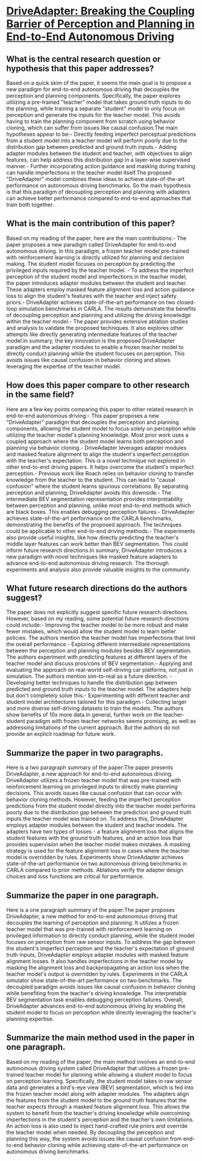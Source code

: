 # [DriveAdapter: Breaking the Coupling Barrier of Perception and Planning   in End-to-End Autonomous Driving](https://arxiv.org/abs/2308.00398)

## What is the central research question or hypothesis that this paper addresses?

Based on a quick skim of the paper, it seems the main goal is to propose a new paradigm for end-to-end autonomous driving that decouples the perception and planning components. Specifically, the paper explores utilizing a pre-trained "teacher" model that takes ground truth inputs to do the planning, while training a separate "student" model to only focus on perception and generate the inputs for the teacher model. This avoids having to train the planning component from scratch using behavior cloning, which can suffer from issues like causal confusion.The main hypotheses appear to be:- Directly feeding imperfect perceptual predictions from a student model into a teacher model will perform poorly due to the distribution gap between predicted and ground truth inputs.- Adding adapter modules between the student and teacher, with objectives to align features, can help address this distribution gap in a layer-wise supervised manner.- Further incorporating action guidance and masking during training can handle imperfections in the teacher model itself.The proposed "DriveAdapter" model combines these ideas to achieve state-of-the-art performance on autonomous driving benchmarks. So the main hypothesis is that this paradigm of decoupling perception and planning with adapters can achieve better performance compared to end-to-end approaches that train both together.


## What is the main contribution of this paper?

Based on my reading of the paper, here are the main contributions:- The paper proposes a new paradigm called DriveAdapter for end-to-end autonomous driving. In this paradigm, a frozen teacher model pre-trained with reinforcement learning is directly utilized for planning and decision making. The student model focuses on perception by predicting the privileged inputs required by the teacher model. - To address the imperfect perception of the student model and imperfections in the teacher model, the paper introduces adapter modules between the student and teacher. These adapters employ masked feature alignment loss and action guidance loss to align the student's features with the teacher and inject safety priors.- DriveAdapter achieves state-of-the-art performance on two closed-loop simulation benchmarks in CARLA. The results demonstrate the benefits of decoupling perception and planning and utilizing the driving knowledge within the teacher model.- The paper provides extensive ablation studies and analysis to validate the proposed techniques. It also explores other attempts like directly generating intermediate features of the teacher model.In summary, the key innovation is the proposed DriveAdapter paradigm and the adapter modules to enable a frozen teacher model to directly conduct planning while the student focuses on perception. This avoids issues like causal confusion in behavior cloning and allows leveraging the expertise of the teacher model.


## How does this paper compare to other research in the same field?

Here are a few key points comparing this paper to other related research in end-to-end autonomous driving:- This paper proposes a new "DriveAdapter" paradigm that decouples the perception and planning components, allowing the student model to focus solely on perception while utilizing the teacher model's planning knowledge. Most prior work uses a coupled approach where the student model learns both perception and planning via behavior cloning.- DriveAdapter leverages adapter modules and masked feature alignment to align the student's imperfect perception with the teacher's expectation. This is a novel technique not explored in other end-to-end driving papers. It helps overcome the student's imperfect perception.- Previous work like Roach relies on behavior cloning to transfer knowledge from the teacher to the student. This can lead to "causal confusion" where the student learns spurious correlations. By separating perception and planning, DriveAdapter avoids this downside.- The intermediate BEV segmentation representation provides interpretability between perception and planning, unlike most end-to-end methods which are black boxes. This enables debugging perception failures.- DriveAdapter achieves state-of-the-art performance on the CARLA benchmarks, demonstrating the benefits of the proposed approach. The techniques could be applicable to other end-to-end driving methods.- The experiments also provide useful insights, like how directly predicting the teacher's middle layer features can work better than BEV segmentation. This could inform future research directions.In summary, DriveAdapter introduces a new paradigm with novel techniques like masked feature adapters to advance end-to-end autonomous driving research. The thorough experiments and analysis also provide valuable insights to the community.


## What future research directions do the authors suggest?

The paper does not explicitly suggest specific future research directions. However, based on my reading, some potential future research directions could include:- Improving the teacher model to be more robust and make fewer mistakes, which would allow the student model to learn better policies. The authors mention the teacher model has imperfections that limit the overall performance.- Exploring different intermediate representations between the perception and planning modules besides BEV segmentation. The authors experiment with predicting features at different layers of the teacher model and discuss pros/cons of BEV segmentation.- Applying and evaluating the approach on real-world self-driving car platforms, not just in simulation. The authors mention sim-to-real as a future direction. - Developing better techniques to handle the distribution gap between predicted and ground truth inputs to the teacher model. The adapters help but don't completely solve this.- Experimenting with different teacher and student model architectures tailored for this paradigm.- Collecting larger and more diverse self-driving datasets to train the models. The authors show benefits of 10x more data.In general, further work on the teacher-student paradigm with frozen teacher networks seems promising, as well as addressing limitations of the current approach. But the authors do not provide an explicit roadmap for future work.


## Summarize the paper in two paragraphs.

Here is a two paragraph summary of the paper:The paper presents DriveAdapter, a new approach for end-to-end autonomous driving. DriveAdapter utilizes a frozen teacher model that was pre-trained with reinforcement learning on privileged inputs to directly make planning decisions. This avoids issues like causal confusion that can occur with behavior cloning methods. However, feeding the imperfect perception predictions from the student model directly into the teacher model performs poorly due to the distribution gap between the prediction and ground truth inputs the teacher model was trained on. To address this, DriveAdapter employs adapter modules between the student and teacher models. The adapters have two types of losses - a feature alignment loss that aligns the student features with the ground truth features, and an action loss that provides supervision when the teacher model makes mistakes. A masking strategy is used for the feature alignment loss in cases where the teacher model is overridden by rules. Experiments show DriveAdapter achieves state-of-the-art performance on two autonomous driving benchmarks in CARLA compared to prior methods. Ablations verify the adapter design choices and loss functions are critical for performance.


## Summarize the paper in one paragraph.

Here is a one paragraph summary of the paper:The paper proposes DriveAdapter, a new method for end-to-end autonomous driving that decouples the learning of perception and planning. It utilizes a frozen teacher model that was pre-trained with reinforcement learning on privileged information to directly conduct planning, while the student model focuses on perception from raw sensor inputs. To address the gap between the student's imperfect perception and the teacher's expectation of ground truth inputs, DriveAdapter employs adapter modules with masked feature alignment losses. It also handles imperfections in the teacher model by masking the alignment loss and backpropagating an action loss when the teacher model's output is overridden by rules. Experiments in the CARLA simulator show state-of-the-art performance on two benchmarks. The decoupled paradigm avoids issues like causal confusion in behavior cloning while benefiting from the teacher's driving knowledge. The interpretable BEV segmentation task enables debugging perception failures. Overall, DriveAdapter advances end-to-end autonomous driving by enabling the student model to focus on perception while directly leveraging the teacher's planning expertise.


## Summarize the main method used in the paper in one paragraph.

Based on my reading of the paper, the main method involves an end-to-end autonomous driving system called DriveAdapter that utilizes a frozen pre-trained teacher model for planning while allowing a student model to focus on perception learning. Specifically, the student model takes in raw sensor data and generates a bird's-eye view (BEV) segmentation, which is fed into the frozen teacher model along with adapter modules. The adapters align the features from the student model to the ground truth features that the teacher expects through a masked feature alignment loss. This allows the system to benefit from the teacher's driving knowledge while overcoming imperfections in the student's perception and the teacher's own limitations. An action loss is also used to inject hand-crafted rule priors and override the teacher model when needed. By decoupling the perception and planning this way, the system avoids issues like causal confusion from end-to-end behavior cloning while achieving state-of-the-art performance on autonomous driving benchmarks.
